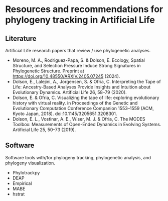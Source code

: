 # Resources and recommendations for phylogeny tracking in Artificial Life

## Literature

Artificial Life research papers that review / use phylogenetic analyses.

- Moreno, M. A., Rodriguez-Papa, S. & Dolson, E. Ecology, Spatial Structure, and Selection Pressure Induce Strong Signatures in Phylogenetic Structure. Preprint at https://doi.org/10.48550/ARXIV.2405.07245 (2024).
- Dolson, E., Lalejini, A., Jorgensen, S. & Ofria, C. Interpreting the Tape of Life: Ancestry-Based Analyses Provide Insights and Intuition about Evolutionary Dynamics. Artificial Life 26, 58–79 (2020).
- Dolson, E. & Ofria, C. Visualizing the tape of life: exploring evolutionary history with virtual reality. in Proceedings of the Genetic and Evolutionary Computation Conference Companion 1553–1559 (ACM, Kyoto Japan, 2018). doi:10.1145/3205651.3208301.
- Dolson, E. L., Vostinar, A. E., Wiser, M. J. & Ofria, C. The MODES Toolbox: Measurements of Open-Ended Dynamics in Evolving Systems. Artificial Life 25, 50–73 (2019).

## Software

Software tools with/for phylogeny tracking, phylogenetic analysis, and phylogeny visualization.

- Phylotrackpy
- DEAP
- Empirical
- MABE
- hstrat